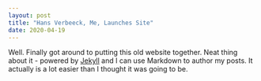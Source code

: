 ```yaml
---
layout: post
title: "Hans Verbeeck, Me, Launches Site"
date: 2020-04-19
---
```


Well. Finally got around to putting this old website together. 
Neat thing about it - powered by [Jekyll](http://jekyllrb.com) and I can use Markdown to author my posts. 
It actually is a lot easier than I thought it was going to be.
